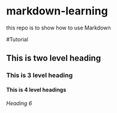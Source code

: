 # markdown-learning
this repo is to show how to use Markdown


#Tutorial
## This is two level heading
### This is 3 level heading 
#### This is 4 level headings
###### Heading 6

